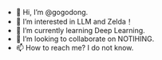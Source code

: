 - 👋 Hi, I’m @gogodong.
- 👀 I’m interested in LLM and Zelda！
- 🌱 I’m currently learning Deep Learning.
- 💞️ I’m looking to collaborate on NOTIHING.
- 📫 How to reach me? I do not know.

<!---
gogodong/gogodong is a ✨ special ✨ repository because its `README.md` (this file) appears on your GitHub profile.
You can click the Preview link to take a look at your changes.
--->
